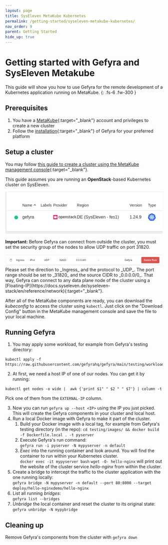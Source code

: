 ```yaml
---
layout: page
title: SysEleven MetaKube Kubernetes
permalink: /getting-started/syseleven-metakube-kubernetes/
nav_order: 9
parent: Getting Started
hide_up: true
---
```

# Getting started with Gefyra and SysEleven Metakube
This guide will show you how to use Gefyra for the remote development of a Kubernetes
application running on MetaKube.
{: .fs-6 .fw-300 }

## Prerequisites
1. You have a [MetaKube](https://metakube.syseleven.de/){:target="_blank"} account and privileges to create a new cluster
2. Follow the [installation](https://gefyra.dev/installation){:target="_blank"} of Gefyra for your preferred platform  

## Setup a cluster
You may follow [this guide to create a cluster using the MetaKube management console](https://docs.syseleven.de/metakube/en/tutorials/create-a-cluster){:target="_blank"}.

This guide assumes you are running an **OpenStack**-based Kubernetes cluster on SysEleven.
<div align="center">
 <img src="/assets/images/sys11_image2.png" alt="syseleven cluster settings"/>
</div>

**Important:** Before Gefyra can connect from outside the cluster, you must set the security group of the nodes to allow UDP traffic on port 31820.

<div align="center">
 <img src="/assets/images/sys11_image1.png" alt="syseleven security group settings"/>
</div>
Please set the direction to _Ingress_ and the protocol to _UDP_. The port range should be set to _31820_ and the source 
CIDR to _0.0.0.0/0_. That way, Gefyra can connect to any data plane node of the cluster using a [Floating-IP](https://docs.syseleven.de/syseleven-stack/en/reference/network){:target="_blank"}.

After all of the MetaKube components are ready, you can download the *kubeconfig* to access the cluster using `kubectl`. Just click on the "Download Config" button in the MetaKube management console and save the file to your local machine.

## Running Gefyra
1. You may apply some workload, for example from Gefyra's testing directory:  
```shell
kubectl apply -f https://raw.githubusercontent.com/gefyrahq/gefyra/main/testing/workloads/hello_dd.yaml
```
2. At first, we need a host IP of one of our nodes. You can get it by running: 
```shell
kubectl get nodes -o wide |  awk {'print $1" " $2 " " $7'} | column -t
```
Pick one of them from the `EXTERNAL-IP` column.

3. Now you can run `gefyra up --host <IP>` using the IP you just picked. This will create the Gefyra components in your cluster and local host.
4. Run a local Docker image with Gefyra to make it part of the cluster.
   1. Build your Docker image with a local tag, for example from Gefyra's testing directory (in the repo):
   `cd testing/images/ && docker build -f Dockerfile.local . -t pyserver`
   2. Execute Gefyra's run command:    
   `gefyra run -i pyserver -N mypyserver -n default`
   3. _Exec_ into the running container and look around. You will find the container to run within your Kubernetes cluster.  
   `docker exec -it mypyserver bash`
   `wget -O- hello-nginx` will print out the website of the cluster service _hello-nginx_ from within the cluster.
5. Create a bridge to intercept the traffic to the cluster application with the one running locally:  
`gefyra bridge -N mypyserver -n default --port 80:8000 --target deploy/hello-nginxdemo/hello-nginx`    
6. List all running _bridges_:  
`gefyra list --bridges`
7. _Unbridge_ the local container and reset the cluster to its original state: 
`gefyra unbridge -N mypybridge`

## Cleaning up
Remove Gefyra's components from the cluster with `gefyra down`




